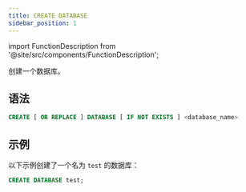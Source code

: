 ```yaml
---
title: CREATE DATABASE
sidebar_position: 1
---
```


import FunctionDescription from '@site/src/components/FunctionDescription';

<FunctionDescription description="Introduced or updated: v1.2.339"/>

创建一个数据库。

## 语法

```sql
CREATE [ OR REPLACE ] DATABASE [ IF NOT EXISTS ] <database_name>
```

## 示例

以下示例创建了一个名为 `test` 的数据库：

```sql
CREATE DATABASE test;
```